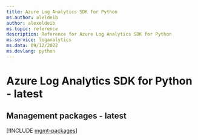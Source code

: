 ```yaml
---
title: Azure Log Analytics SDK for Python
ms.author: aleldeib
author: alexeldeib
ms.topic: reference
description: Reference for Azure Log Analytics SDK for Python
ms.service: loganalytics
ms.data: 09/12/2022
ms.devlang: python
---
```

# Azure Log Analytics SDK for Python - latest

## Management packages - latest
[!INCLUDE [mgmt-packages](log-analytics-mgmt-index.md)]